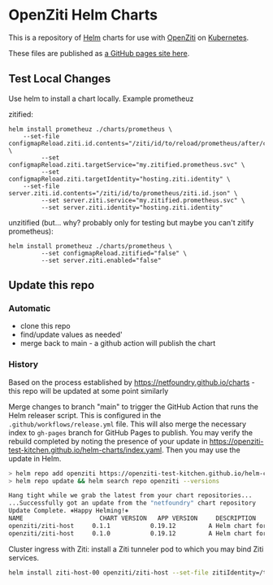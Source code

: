 # OpenZiti Helm Charts

This is a repository of [Helm](https://helm.sh/) charts for use with [OpenZiti](https://openziti.github.io) on [Kubernetes](https://kubernetes.io/).

These files are published as [a GitHub pages site here](https://openziti-test-kitchen.github.io/helm-charts/).

## Test Local Changes

Use helm to install a chart locally. Example prometheuz

zitified:
```
helm install prometheuz ./charts/prometheus \
    --set-file configmapReload.ziti.id.contents="/ziti/id/to/reload/prometheus/after/change.json" \
         --set configmapReload.ziti.targetService="my.zitified.prometheus.svc" \
         --set configmapReload.ziti.targetIdentity="hosting.ziti.identity" \
    --set-file server.ziti.id.contents="/ziti/id/to/prometheus/ziti.id.json" \
         --set server.ziti.service="my.zitified.prometheus.svc" \
         --set server.ziti.identity="hosting.ziti.identity"
```
unzitified (but... why? probably only for testing but maybe you can't zitify prometheus):
```
helm install prometheuz ./charts/prometheus \
         --set configmapReload.zitified="false" \
         --set server.ziti.enabled="false"
```

## Update this repo

### Automatic 

* clone this repo
* find/update values as needed'
* merge back to main - a github action will publish the chart

### History 

Based on the process established by https://netfoundry.github.io/charts - this repo will
be updated at some point similarly

Merge changes to branch "main" to trigger the GitHub Action that runs the Helm releaser script.
 This is configured in the `.github/workflows/release.yml` file. This will also merge the necessary 
 index to `gh-pages` branch for GitHub Pages to publish. You may verify the rebuild completed by 
 noting the presence of your update in https://openziti-test-kitchen.github.io/helm-charts/index.yaml. Then you may 
 use the update in Helm.

```bash
> helm repo add openziti https://openziti-test-kitchen.github.io/helm-charts/
> helm repo update && helm search repo openziti --versions

Hang tight while we grab the latest from your chart repositories...
...Successfully got an update from the "netfoundry" chart repository
Update Complete. ⎈Happy Helming!⎈
NAME                     CHART VERSION   APP VERSION     DESCRIPTION                
openziti/ziti-host     0.1.1           0.19.12         A Helm chart for Kubernetes
openziti/ziti-host     0.1.0           0.19.12         A Helm chart for Kubernetes
```

Cluster ingress with Ziti: install a Ziti tunneler pod to which you may bind Ziti services.

```bash
helm install ziti-host-00 openziti/ziti-host --set-file zitiIdentity=/tmp/ziti-host00.json
```
